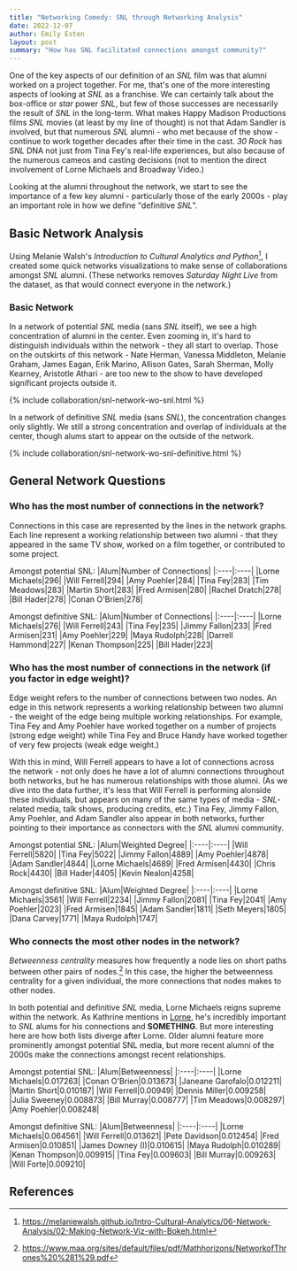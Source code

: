 ```yaml
---
title: "Networking Comedy: SNL through Networking Analysis"
date: 2022-12-07
author: Emily Esten
layout: post
summary: "How has SNL facilitated connections amongst community?"
---
```

One of the key aspects of our definition of an *SNL* film was that alumni worked on a project together. For me, that's one of the more interesting aspects of looking at *SNL* as a franchise. We can certainly talk about the box-office or *star* power *SNL*, but few of those successes are necessarily the result of *SNL* in the long-term. What makes Happy Madison Productions films *SNL* movies (at least by my line of thought) is not that Adam Sandler is involved, but that numerous *SNL* alumni - who met because of the show - continue to work together decades after their time in the cast. *30 Rock* has *SNL* DNA not just from Tina Fey's real-life experiences, but also because of the numerous cameos and casting decisions (not to mention the direct involvement of Lorne Michaels and Broadway Video.)

Looking at the alumni throughout the network, we start to see the importance of a few key alumni - particularly those of the early 2000s - play an important role in how we define "definitive *SNL*".

## Basic Network Analysis
Using Melanie Walsh's *Introduction to Cultural Analytics and Python*[^1], I created some quick networks visualizations to make sense of collaborations amongst *SNL* alumni. (These networks removes *Saturday Night Live* from the dataset, as that would connect everyone in the network.)

### Basic Network

In a network of potential *SNL* media (sans *SNL* itself), we see a high concentration of alumni in the center. Even zooming in, it's hard to distinguish individuals within the network - they all start to overlap. Those on the outskirts of this network - Nate Herman, Vanessa Middleton, Melanie Graham, James Eagan, Erik Marino, Allison Gates, Sarah Sherman, Molly Kearney, Aristotle Athari - are too new to the show to have developed significant projects outside it.

{% include collaboration/snl-network-wo-snl.html %}

In a network of definitive *SNL* media (sans *SNL*), the concentration changes only slightly. We still a strong concentration and overlap of individuals at the center, though alums start to appear on the outside of the network.

{% include collaboration/snl-network-wo-snl-definitive.html %}

## General Network Questions
### Who has the most number of connections in the network?
Connections in this case are represented by the lines in the network graphs. Each line represent a working relationship between two alumni - that they appeared in the same TV show, worked on a film together, or contributed to some project.  

Amongst potential SNL:
|Alum|Number of Connections|
|:----|:----|
|Lorne Michaels|296|
|Will Ferrell|294|
|Amy Poehler|284|
|Tina Fey|283|
|Tim Meadows|283|
|Martin Short|283|
|Fred Armisen|280|
|Rachel Dratch|278|
|Bill Hader|278|
|Conan O'Brien|278|

Amongst definitive SNL:
|Alum|Number of Connections|
|:----|:----|
|Lorne Michaels|276|
|Will Ferrell|243|
|Tina Fey|235|
|Jimmy Fallon|233|
|Fred Armisen|231|
|Amy Poehler|229|
|Maya Rudolph|228|
|Darrell Hammond|227|
|Kenan Thompson|225|
|Bill Hader|223|


### Who has the most number of connections in the network (if you factor in edge weight)?
Edge weight refers to the number of connections between two nodes. An edge in this network represents a working relationship between two alumni - the weight of the edge being multiple working relationships. For example, Tina Fey and Amy Poehler have worked together on a number of projects (strong edge weight) while Tina Fey and Bruce Handy have worked together of very few projects (weak edge weight.)

With this in mind, Will Ferrell appears to have a lot of connections across the network - not only does he have a lot of alumni connections throughout both networks, but he has numerous relationships with those alumni. (As we dive into the data further, it's less that Will Ferrell is performing alonside these individuals, but appears on many of the same types of media - *SNL*-related media, talk shows, producing credits, etc.) Tina Fey, Jimmy Fallon, Amy Poehler, and Adam Sandler also appear in both networks, further pointing to their importance as connectors with the *SNL* alumni community.   

Amongst potential SNL:
|Alum|Weighted Degree|
|:----|:----|
|Will Ferrell|5820|
|Tina Fey|5022|
|Jimmy Fallon|4889|
|Amy Poehler|4878|
|Adam Sandler|4844|
|Lorne Michaels|4689|
|Fred Armisen|4430|
|Chris Rock|4430|
|Bill Hader|4405|
|Kevin Nealon|4258|

Amongst definitive SNL:
|Alum|Weighted Degree|
|:----|:----|
|Lorne Michaels|3561|
|Will Ferrell|2234|
|Jimmy Fallon|2081|
|Tina Fey|2041|
|Amy Poehler|2023|
|Fred Armisen|1845|
|Adam Sandler|1811|
|Seth Meyers|1805|
|Dana Carvey|1771|
|Maya Rudolph|1747|

### Who connects the most other nodes in the network?

*Betweenness centrality* measures how frequently a node lies on short paths between other pairs of nodes.[^4] In this case, the higher the betweenness centrality for a given individual, the more connections that nodes makes to other nodes.

In both potential and definitive *SNL* media, Lorne Michaels reigns supreme within the network. As Kathrine mentions in [Lorne](), he's incredibly important to *SNL* alums for his connections and **SOMETHING**. But more interesting here are how both lists diverge after Lorne. Older alumni feature more prominently amongst potential SNL media, but more recent alumni of the 2000s make the connections amongst recent relationships.

Amongst potential SNL:
|Alum|Betweenness|
|:----|:----|
|Lorne Michaels|0.017263|
|Conan O'Brien|0.013673|
|Janeane Garofalo|0.012211|
|Martin Short|0.010187|
|Will Ferrell|0.00949|
|Dennis Miller|0.009258|
|Julia Sweeney|0.008873|
|Bill Murray|0.008777|
|Tim Meadows|0.008297|
|Amy Poehler|0.008248|

Amongst definitive SNL:
|Alum|Betweenness|
|:----|:----|
|Lorne Michaels|0.064561|
|Will Ferrell|0.013621|
|Pete Davidson|0.012454|
|Fred Armisen|0.010851|
|James Downey (I)|0.010615|
|Maya Rudolph|0.010289|
|Kenan Thompson|0.009915|
|Tina Fey|0.009603|
|Bill Murray|0.009263|
|Will Forte|0.009210|




## References
[^1]: https://melaniewalsh.github.io/Intro-Cultural-Analytics/06-Network-Analysis/02-Making-Network-Viz-with-Bokeh.html
[^2]: As mentioned in "About the Coefficient", the person coefficient favors actors over writers.  
[^3]: https://www.indiewire.com/2019/05/paula-pell-wine-country-snl-interview-1202141133/
[^4]: https://www.maa.org/sites/default/files/pdf/Mathhorizons/NetworkofThrones%20%281%29.pdf
